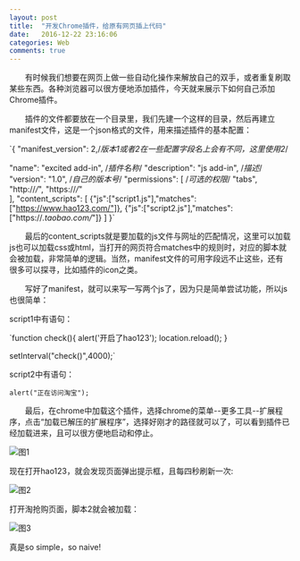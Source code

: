 ```yaml
---
layout: post
title:  "开发Chrome插件，给原有网页插上代码"
date:   2016-12-22 23:16:06
categories: Web
comments: true
---
```


　　有时候我们想要在网页上做一些自动化操作来解放自己的双手，或者重复刷取某些东西。各种浏览器可以很方便地添加插件，今天就来展示下如何自己添加Chrome插件。

　　插件的文件都要放在一个目录里，我们先建一个这样的目录，然后再建立manifest文件，这是一个json格式的文件，用来描述插件的基本配置：

`{
  "manifest_version": 2,/*版本1或者2在一些配置字段名上会有不同，这里使用2*/

  "name": "excited add-in",					/*插件名称*/
  "description": "js add-in",				/*描述*/
  "version": "1.0",							/*自己的版本号*/
  "permissions": [							/*可选的权限*/
    "tabs", 
    "http://*/*",
    "https://*/*"		
  ],
  "content_scripts": [
    {"js":["script1.js"],"matches":["https://www.hao123.com/"]},
    {"js":["script2.js"],"matches":["https://*.taobao.com/*"]}
  ]
}`

　　最后的content_scripts就是要加载的js文件与网址的匹配情况，这里可以加载js也可以加载css或html，当打开的网页符合matches中的规则时，对应的脚本就会被加载，非常简单的逻辑。当然，manifest文件的可用字段远不止这些，还有很多可以探寻，比如插件的icon之类。

　　写好了manifest，就可以来写一写两个js了，因为只是简单尝试功能，所以js也很简单：

script1中有语句：

`function check(){
	alert('开启了hao123');
	location.reload();
}

setInterval("check()",4000);`

script2中有语句：

`alert("正在访问淘宝");`

　　最后，在chrome中加载这个插件，选择chrome的菜单--更多工具--扩展程序，点击“加载已解压的扩展程序”，选择好刚才的路径就可以了，可以看到插件已经加载进来，且可以很方便地启动和停止。

![图1](http://obdvl7z18.bkt.clouddn.com/img/20161223/01.jpg)



现在打开hao123，就会发现页面弹出提示框，且每四秒刷新一次:

![图2](http://obdvl7z18.bkt.clouddn.com/img/20161223/02.jpg)



打开淘抢购页面，脚本2就会被加载：

![图3](http://obdvl7z18.bkt.clouddn.com/img/20161223/03.jpg)



真是so simple，so naive!
